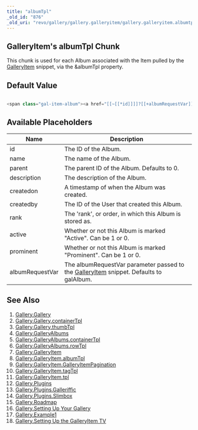 ```yaml
---
title: "albumTpl"
_old_id: "876"
_old_uri: "revo/gallery/gallery.galleryitem/gallery.galleryitem.albumtpl"
---
```


## GalleryItem's albumTpl Chunk

 This chunk is used for each Album associated with the Item pulled by the [GalleryItem](/extras/revo/gallery/gallery.galleryitem "Gallery.GalleryItem") snippet, via the &albumTpl property.

## Default Value

 ``` php 

<span class="gal-item-album"><a href="[[~[[*id]]]]?[[+albumRequestVar]]=[[+id]]">[[+name]]</a></span>

```

## Available Placeholders

 | Name | Description |
|------|-------------|
| id | The ID of the Album. |
| name | The name of the Album. |
| parent | The parent ID of the Album. Defaults to 0. |
| description | The description of the Album. |
| createdon | A timestamp of when the Album was created. |
| createdby | The ID of the User that created this Album. |
| rank | The 'rank', or order, in which this Album is stored as. |
| active | Whether or not this Album is marked "Active". Can be 1 or 0. |
| prominent | Whether or not this Album is marked "Prominent". Can be 1 or 0. |
| albumRequestVar | The albumRequestVar parameter passed to the [GalleryItem](/extras/revo/gallery/gallery.galleryitem "Gallery.GalleryItem") snippet. Defaults to galAlbum. |

## See Also

1. [Gallery.Gallery](/extras/revo/gallery/gallery.gallery)
  1. [Gallery.Gallery.containerTpl](/extras/revo/gallery/gallery.gallery/gallery.gallery.containertpl)
  2. [Gallery.Gallery.thumbTpl](/extras/revo/gallery/gallery.gallery/gallery.gallery.thumbtpl)
2. [Gallery.GalleryAlbums](/extras/revo/gallery/gallery.galleryalbums)
  1. [Gallery.GalleryAlbums.containerTpl](/extras/revo/gallery/gallery.galleryalbums/gallery.galleryalbums.containertpl)
  2. [Gallery.GalleryAlbums.rowTpl](/extras/revo/gallery/gallery.galleryalbums/gallery.galleryalbums.rowtpl)
3. [Gallery.GalleryItem](/extras/revo/gallery/gallery.galleryitem)
  1. [Gallery.GalleryItem.albumTpl](/extras/revo/gallery/gallery.galleryitem/gallery.galleryitem.albumtpl)
  2. [Gallery.GalleryItem.GalleryItemPagination](/extras/revo/gallery/gallery.galleryitem/gallery.galleryitem.galleryitempagination)
  3. [Gallery.GalleryItem.tagTpl](/extras/revo/gallery/gallery.galleryitem/gallery.galleryitem.tagtpl)
  4. [Gallery.GalleryItem.tpl](/extras/revo/gallery/gallery.galleryitem/gallery.galleryitem.tpl)
4. [Gallery.Plugins](/extras/revo/gallery/gallery.plugins)
  1. [Gallery.Plugins.Galleriffic](/extras/revo/gallery/gallery.plugins/gallery.plugins.galleriffic)
  2. [Gallery.Plugins.Slimbox](/extras/revo/gallery/gallery.plugins/gallery.plugins.slimbox)
5. [Gallery.Roadmap](/extras/revo/gallery/gallery.roadmap)
6. [Gallery.Setting Up Your Gallery](/extras/revo/gallery/gallery.setting-up-your-gallery)
7. [Gallery.Example1](/extras/revo/gallery/gallery.example1)
8. [Gallery.Setting Up the GalleryItem TV](/extras/revo/gallery/gallery.setting-up-the-galleryitem-tv)